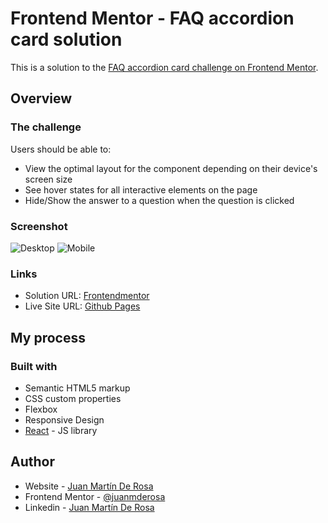 # Frontend Mentor - FAQ accordion card solution

This is a solution to the [FAQ accordion card challenge on Frontend Mentor](https://www.frontendmentor.io/challenges/faq-accordion-card-XlyjD0Oam). 

## Overview

### The challenge

Users should be able to:

- View the optimal layout for the component depending on their device's screen size
- See hover states for all interactive elements on the page
- Hide/Show the answer to a question when the question is clicked

### Screenshot

![Desktop](.public/assets/images/Screenshot%20-%20faq-accordion-card-mobile-desktop%20(1).png)
![Mobile](.public/assets/images/Screenshot%20-%20faq-accordion-card-mobile-desktop%20(2).png)

### Links

- Solution URL: [Frontendmentor](https://www.frontendmentor.io/challenges/faq-accordion-card-XlyjD0Oam/hub)
- Live Site URL: [Github Pages](https://github.com/juanmderosa/react-faq-accordion-card)

## My process

### Built with

- Semantic HTML5 markup
- CSS custom properties
- Flexbox
- Responsive Design
- [React](https://reactjs.org/) - JS library
## Author

- Website - [Juan Martín De Rosa](https://juanmderosa-developer.com/)
- Frontend Mentor - [@juanmderosa](https://www.frontendmentor.io/profile/juanmderosa)
- Linkedin - [Juan Martín De Rosa](https://www.linkedin.com/in/juanmderosa/)

